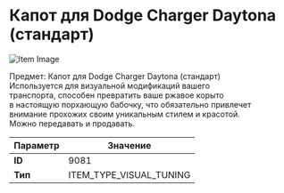 # Капот для Dodge Charger Daytona (стандарт)

![Item Image](../img/9081.webp?raw=true)

Предмет: Капот для Dodge Charger Daytona (стандарт)<br>Используется для визуальной модификаций вашего<br>транспорта, способен превратить ваше ржавое корыто<br>в настоящую порхающую бабочку, что обязательно привлечет<br>внимание прохожих своим уникальным стилем и красотой.<br>Можно передавать и продавать.


| Параметр | Значение |
|----------|----------|
| **ID** | 9081 |
| **Тип** | ITEM_TYPE_VISUAL_TUNING |

